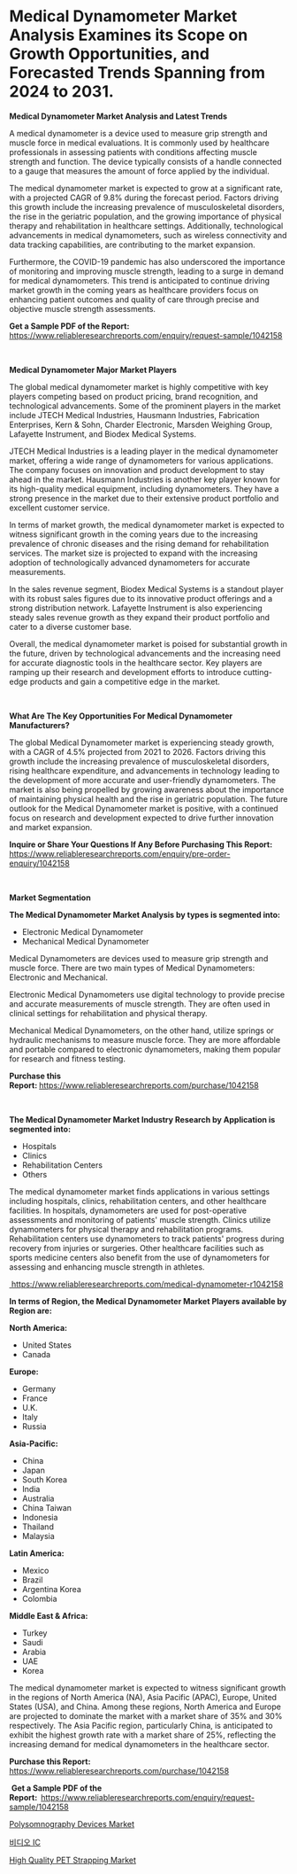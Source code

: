 <p><h1>Medical Dynamometer Market Analysis Examines its Scope on Growth Opportunities, and Forecasted Trends Spanning from 2024 to 2031.</h1></p><p><strong>Medical Dynamometer Market Analysis and Latest Trends</strong></p>
<p><p>A medical dynamometer is a device used to measure grip strength and muscle force in medical evaluations. It is commonly used by healthcare professionals in assessing patients with conditions affecting muscle strength and function. The device typically consists of a handle connected to a gauge that measures the amount of force applied by the individual.</p><p>The medical dynamometer market is expected to grow at a significant rate, with a projected CAGR of 9.8% during the forecast period. Factors driving this growth include the increasing prevalence of musculoskeletal disorders, the rise in the geriatric population, and the growing importance of physical therapy and rehabilitation in healthcare settings. Additionally, technological advancements in medical dynamometers, such as wireless connectivity and data tracking capabilities, are contributing to the market expansion.</p><p>Furthermore, the COVID-19 pandemic has also underscored the importance of monitoring and improving muscle strength, leading to a surge in demand for medical dynamometers. This trend is anticipated to continue driving market growth in the coming years as healthcare providers focus on enhancing patient outcomes and quality of care through precise and objective muscle strength assessments.</p></p>
<p><strong>Get a Sample PDF of the Report:&nbsp;</strong> <a href="https://www.reliableresearchreports.com/enquiry/request-sample/1042158">https://www.reliableresearchreports.com/enquiry/request-sample/1042158</a></p>
<p>&nbsp;</p>
<p><strong>Medical Dynamometer Major Market Players</strong></p>
<p><p>The global medical dynamometer market is highly competitive with key players competing based on product pricing, brand recognition, and technological advancements. Some of the prominent players in the market include JTECH Medical Industries, Hausmann Industries, Fabrication Enterprises, Kern & Sohn, Charder Electronic, Marsden Weighing Group, Lafayette Instrument, and Biodex Medical Systems.</p><p>JTECH Medical Industries is a leading player in the medical dynamometer market, offering a wide range of dynamometers for various applications. The company focuses on innovation and product development to stay ahead in the market. Hausmann Industries is another key player known for its high-quality medical equipment, including dynamometers. They have a strong presence in the market due to their extensive product portfolio and excellent customer service.</p><p>In terms of market growth, the medical dynamometer market is expected to witness significant growth in the coming years due to the increasing prevalence of chronic diseases and the rising demand for rehabilitation services. The market size is projected to expand with the increasing adoption of technologically advanced dynamometers for accurate measurements.</p><p>In the sales revenue segment, Biodex Medical Systems is a standout player with its robust sales figures due to its innovative product offerings and a strong distribution network. Lafayette Instrument is also experiencing steady sales revenue growth as they expand their product portfolio and cater to a diverse customer base.</p><p>Overall, the medical dynamometer market is poised for substantial growth in the future, driven by technological advancements and the increasing need for accurate diagnostic tools in the healthcare sector. Key players are ramping up their research and development efforts to introduce cutting-edge products and gain a competitive edge in the market.</p></p>
<p>&nbsp;</p>
<p><strong>What Are The Key Opportunities For Medical Dynamometer Manufacturers?</strong></p>
<p><p>The global Medical Dynamometer market is experiencing steady growth, with a CAGR of 4.5% projected from 2021 to 2026. Factors driving this growth include the increasing prevalence of musculoskeletal disorders, rising healthcare expenditure, and advancements in technology leading to the development of more accurate and user-friendly dynamometers. The market is also being propelled by growing awareness about the importance of maintaining physical health and the rise in geriatric population. The future outlook for the Medical Dynamometer market is positive, with a continued focus on research and development expected to drive further innovation and market expansion.</p></p>
<p><strong>Inquire or Share Your Questions If Any Before Purchasing This Report:</strong> <a href="https://www.reliableresearchreports.com/enquiry/pre-order-enquiry/1042158">https://www.reliableresearchreports.com/enquiry/pre-order-enquiry/1042158</a></p>
<p>&nbsp;</p>
<p><strong>Market Segmentation</strong></p>
<p><strong>The Medical Dynamometer Market Analysis by types is segmented into:</strong></p>
<p><ul><li>Electronic Medical Dynamometer</li><li>Mechanical Medical Dynamometer</li></ul></p>
<p><p>Medical Dynamometers are devices used to measure grip strength and muscle force. There are two main types of Medical Dynamometers: Electronic and Mechanical. </p><p>Electronic Medical Dynamometers use digital technology to provide precise and accurate measurements of muscle strength. They are often used in clinical settings for rehabilitation and physical therapy.</p><p>Mechanical Medical Dynamometers, on the other hand, utilize springs or hydraulic mechanisms to measure muscle force. They are more affordable and portable compared to electronic dynamometers, making them popular for research and fitness testing.</p></p>
<p><strong>Purchase this Report:&nbsp;</strong><a href="https://www.reliableresearchreports.com/purchase/1042158">https://www.reliableresearchreports.com/purchase/1042158</a></p>
<p>&nbsp;</p>
<p><strong>The Medical Dynamometer Market Industry Research by Application is segmented into:</strong></p>
<p><ul><li>Hospitals</li><li>Clinics</li><li>Rehabilitation Centers</li><li>Others</li></ul></p>
<p><p>The medical dynamometer market finds applications in various settings including hospitals, clinics, rehabilitation centers, and other healthcare facilities. In hospitals, dynamometers are used for post-operative assessments and monitoring of patients' muscle strength. Clinics utilize dynamometers for physical therapy and rehabilitation programs. Rehabilitation centers use dynamometers to track patients' progress during recovery from injuries or surgeries. Other healthcare facilities such as sports medicine centers also benefit from the use of dynamometers for assessing and enhancing muscle strength in athletes.</p></p>
<p><a href="https://www.reliableresearchreports.com/medical-dynamometer-r1042158">&nbsp;https://www.reliableresearchreports.com/medical-dynamometer-r1042158</a></p>
<p><strong>In terms of Region, the Medical Dynamometer Market Players available by Region are:</strong></p>
<p>
    <p> <strong> North America: </strong>
        <ul>
            <li>United States</li>
            <li>Canada</li>
        </ul>
        </p> 
    <p> <strong> Europe: </strong>
        <ul>
            <li>Germany</li>
            <li>France</li>
            <li>U.K.</li>
            <li>Italy</li>
            <li>Russia</li>
        </ul>
        </p> 
    <p> <strong> Asia-Pacific: </strong>
        <ul>
            <li>China</li>
            <li>Japan</li>
            <li>South Korea</li>
            <li>India</li>
            <li>Australia</li>
            <li>China Taiwan</li>
            <li>Indonesia</li>
            <li>Thailand</li>
            <li>Malaysia</li>
        </ul>
        </p> 
    <p> <strong> Latin America: </strong>
        <ul>
            <li>Mexico</li>
            <li>Brazil</li>
            <li>Argentina Korea</li>
            <li>Colombia</li>
        </ul>
        </p> 
    <p> <strong> Middle East & Africa: </strong>
        <ul>
            <li>Turkey</li>
            <li>Saudi</li>
            <li>Arabia</li>
            <li>UAE</li>
            <li>Korea</li>
        </ul>
    </p>
    </p>
<p><p>The medical dynamometer market is expected to witness significant growth in the regions of North America (NA), Asia Pacific (APAC), Europe, United States (USA), and China. Among these regions, North America and Europe are projected to dominate the market with a market share of 35% and 30% respectively. The Asia Pacific region, particularly China, is anticipated to exhibit the highest growth rate with a market share of 25%, reflecting the increasing demand for medical dynamometers in the healthcare sector.</p></p>
<p><strong>Purchase this Report: </strong><a href="https://www.reliableresearchreports.com/purchase/1042158">https://www.reliableresearchreports.com/purchase/1042158</a></p>
<p>&nbsp;<strong>Get a Sample PDF of the Report:&nbsp;&nbsp;</strong><a href="https://www.reliableresearchreports.com/enquiry/request-sample/1042158">https://www.reliableresearchreports.com/enquiry/request-sample/1042158</a></p>
<p><strong></strong></p>
<p><p><a href="https://github.com/sofayahoo2023/Market-Research-Report-List-4/blob/main/polysomnography-devices-market.md">Polysomnography Devices Market</a></p><p><a href="https://medium.com/@allisonkreiger/%EB%B9%84%EB%94%94%EC%98%A4-ic-%EC%8B%9C%EC%9E%A5-%EA%B7%9C%EB%AA%A8%EC%99%80-%EC%8B%9C%EC%9E%A5-%EB%8F%99%ED%96%A5-%EC%99%84%EC%A0%84%ED%95%9C-%EC%82%B0%EC%97%85-%EA%B0%9C%EC%9A%94-2024%EB%85%84%EB%B6%80%ED%84%B0-2031%EB%85%84%EA%B9%8C%EC%A7%80-c02b223a14d9">비디오 IC</a></p><p><a href="https://cat-emmental-94b.notion.site/High-Quality-PET-Strapping-Market-Trends-Forecast-and-Competitive-Analysis-to-2031-b03f855f0fd2475692d28555864ce433">High Quality PET Strapping Market</a></p></p>